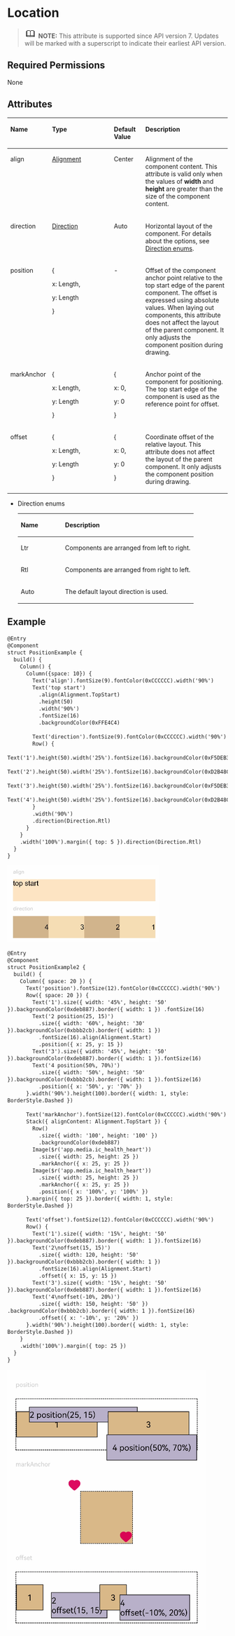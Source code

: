 # Location<a name="EN-US_TOPIC_0000001193075116"></a>

>![](../../public_sys-resources/icon-note.gif) **NOTE:** 
>This attribute is supported since API version 7. Updates will be marked with a superscript to indicate their earliest API version.

## Required Permissions<a name="section781125411508"></a>

None

## Attributes<a name="section8832145623"></a>

<a name="table2377mcpsimp"></a>
<table><thead align="left"><tr id="row2385mcpsimp"><th class="cellrowborder" valign="top" width="17.341734173417343%" id="mcps1.1.5.1.1"><p id="p2387mcpsimp"><a name="p2387mcpsimp"></a><a name="p2387mcpsimp"></a>Name</p>
</th>
<th class="cellrowborder" valign="top" width="28.672867286728675%" id="mcps1.1.5.1.2"><p id="p2389mcpsimp"><a name="p2389mcpsimp"></a><a name="p2389mcpsimp"></a>Type</p>
</th>
<th class="cellrowborder" valign="top" width="14.35143514351435%" id="mcps1.1.5.1.3"><p id="p2391mcpsimp"><a name="p2391mcpsimp"></a><a name="p2391mcpsimp"></a>Default Value</p>
</th>
<th class="cellrowborder" valign="top" width="39.63396339633963%" id="mcps1.1.5.1.4"><p id="p2395mcpsimp"><a name="p2395mcpsimp"></a><a name="p2395mcpsimp"></a>Description</p>
</th>
</tr>
</thead>
<tbody><tr id="row2396mcpsimp"><td class="cellrowborder" valign="top" width="17.341734173417343%" headers="mcps1.1.5.1.1 "><p id="p2398mcpsimp"><a name="p2398mcpsimp"></a><a name="p2398mcpsimp"></a>align</p>
</td>
<td class="cellrowborder" valign="top" width="28.672867286728675%" headers="mcps1.1.5.1.2 "><p id="p2400mcpsimp"><a name="p2400mcpsimp"></a><a name="p2400mcpsimp"></a><a href="ts-appendix-enums.md#section1145418513159">Alignment</a></p>
</td>
<td class="cellrowborder" valign="top" width="14.35143514351435%" headers="mcps1.1.5.1.3 "><p id="p2402mcpsimp"><a name="p2402mcpsimp"></a><a name="p2402mcpsimp"></a>Center</p>
</td>
<td class="cellrowborder" valign="top" width="39.63396339633963%" headers="mcps1.1.5.1.4 "><p id="p3491422033"><a name="p3491422033"></a><a name="p3491422033"></a>Alignment of the component content. This attribute is valid only when the values of <strong id="b0492753916"><a name="b0492753916"></a><a name="b0492753916"></a>width</strong> and <strong id="b2748593390"><a name="b2748593390"></a><a name="b2748593390"></a>height</strong> are greater than the size of the component content.</p>
</td>
</tr>
<tr id="row2407mcpsimp"><td class="cellrowborder" valign="top" width="17.341734173417343%" headers="mcps1.1.5.1.1 "><p id="p2409mcpsimp"><a name="p2409mcpsimp"></a><a name="p2409mcpsimp"></a>direction</p>
</td>
<td class="cellrowborder" valign="top" width="28.672867286728675%" headers="mcps1.1.5.1.2 "><p id="p2411mcpsimp"><a name="p2411mcpsimp"></a><a name="p2411mcpsimp"></a><a href="#li12312485585">Direction</a></p>
</td>
<td class="cellrowborder" valign="top" width="14.35143514351435%" headers="mcps1.1.5.1.3 "><p id="p2413mcpsimp"><a name="p2413mcpsimp"></a><a name="p2413mcpsimp"></a>Auto</p>
</td>
<td class="cellrowborder" valign="top" width="39.63396339633963%" headers="mcps1.1.5.1.4 "><p id="p1980615130316"><a name="p1980615130316"></a><a name="p1980615130316"></a>Horizontal layout of the component. For details about the options, see <a href="#li12312485585">Direction enums</a>.</p>
</td>
</tr>
<tr id="row2418mcpsimp"><td class="cellrowborder" valign="top" width="17.341734173417343%" headers="mcps1.1.5.1.1 "><p id="p2420mcpsimp"><a name="p2420mcpsimp"></a><a name="p2420mcpsimp"></a>position</p>
</td>
<td class="cellrowborder" valign="top" width="28.672867286728675%" headers="mcps1.1.5.1.2 "><p id="p16757125154718"><a name="p16757125154718"></a><a name="p16757125154718"></a>{</p>
<p id="p183016439471"><a name="p183016439471"></a><a name="p183016439471"></a>x: Length,</p>
<p id="p764913452474"><a name="p764913452474"></a><a name="p764913452474"></a>y: Length</p>
<p id="p2422mcpsimp"><a name="p2422mcpsimp"></a><a name="p2422mcpsimp"></a>}</p>
</td>
<td class="cellrowborder" valign="top" width="14.35143514351435%" headers="mcps1.1.5.1.3 "><p id="p2424mcpsimp"><a name="p2424mcpsimp"></a><a name="p2424mcpsimp"></a>-</p>
</td>
<td class="cellrowborder" valign="top" width="39.63396339633963%" headers="mcps1.1.5.1.4 "><p id="p2428mcpsimp"><a name="p2428mcpsimp"></a><a name="p2428mcpsimp"></a>Offset of the component anchor point relative to the top start edge of the parent component. The offset is expressed using absolute values. When laying out components, this attribute does not affect the layout of the parent component. It only adjusts the component position during drawing.</p>
</td>
</tr>
<tr id="row1147212479269"><td class="cellrowborder" valign="top" width="17.341734173417343%" headers="mcps1.1.5.1.1 "><p id="p16472184713266"><a name="p16472184713266"></a><a name="p16472184713266"></a>markAnchor</p>
</td>
<td class="cellrowborder" valign="top" width="28.672867286728675%" headers="mcps1.1.5.1.2 "><p id="p123675110476"><a name="p123675110476"></a><a name="p123675110476"></a>{</p>
<p id="p1896253114716"><a name="p1896253114716"></a><a name="p1896253114716"></a>x: Length,</p>
<p id="p46656558470"><a name="p46656558470"></a><a name="p46656558470"></a>y: Length</p>
<p id="p106108613276"><a name="p106108613276"></a><a name="p106108613276"></a>}</p>
</td>
<td class="cellrowborder" valign="top" width="14.35143514351435%" headers="mcps1.1.5.1.3 "><p id="p12862191814214"><a name="p12862191814214"></a><a name="p12862191814214"></a>{</p>
<p id="p98521729"><a name="p98521729"></a><a name="p98521729"></a>x: 0,</p>
<p id="p88483417217"><a name="p88483417217"></a><a name="p88483417217"></a>y: 0</p>
<p id="p1646264492820"><a name="p1646264492820"></a><a name="p1646264492820"></a>}</p>
</td>
<td class="cellrowborder" valign="top" width="39.63396339633963%" headers="mcps1.1.5.1.4 "><p id="p44721347162616"><a name="p44721347162616"></a><a name="p44721347162616"></a>Anchor point of the component for positioning. The top start edge of the component is used as the reference point for offset.</p>
</td>
</tr>
<tr id="row2429mcpsimp"><td class="cellrowborder" valign="top" width="17.341734173417343%" headers="mcps1.1.5.1.1 "><p id="p2431mcpsimp"><a name="p2431mcpsimp"></a><a name="p2431mcpsimp"></a>offset</p>
</td>
<td class="cellrowborder" valign="top" width="28.672867286728675%" headers="mcps1.1.5.1.2 "><p id="p1925713118484"><a name="p1925713118484"></a><a name="p1925713118484"></a>{</p>
<p id="p14734111364812"><a name="p14734111364812"></a><a name="p14734111364812"></a>x: Length,</p>
<p id="p834931664818"><a name="p834931664818"></a><a name="p834931664818"></a>y: Length</p>
<p id="p2433mcpsimp"><a name="p2433mcpsimp"></a><a name="p2433mcpsimp"></a>}</p>
</td>
<td class="cellrowborder" valign="top" width="14.35143514351435%" headers="mcps1.1.5.1.3 "><p id="p12906114817217"><a name="p12906114817217"></a><a name="p12906114817217"></a>{</p>
<p id="p116940501223"><a name="p116940501223"></a><a name="p116940501223"></a>x: 0,</p>
<p id="p196153523"><a name="p196153523"></a><a name="p196153523"></a>y: 0</p>
<p id="p2435mcpsimp"><a name="p2435mcpsimp"></a><a name="p2435mcpsimp"></a>}</p>
</td>
<td class="cellrowborder" valign="top" width="39.63396339633963%" headers="mcps1.1.5.1.4 "><p id="p2439mcpsimp"><a name="p2439mcpsimp"></a><a name="p2439mcpsimp"></a>Coordinate offset of the relative layout. This attribute does not affect the layout of the parent component. It only adjusts the component position during drawing.</p>
</td>
</tr>
</tbody>
</table>

-   <a name="li12312485585"></a>Direction enums

    <a name="table197411342193817"></a>
    <table><thead align="left"><tr id="row374111426387"><th class="cellrowborder" valign="top" width="25.2%" id="mcps1.1.3.1.1"><p id="p15741134223813"><a name="p15741134223813"></a><a name="p15741134223813"></a>Name</p>
    </th>
    <th class="cellrowborder" valign="top" width="74.8%" id="mcps1.1.3.1.2"><p id="p474164215383"><a name="p474164215383"></a><a name="p474164215383"></a>Description</p>
    </th>
    </tr>
    </thead>
    <tbody><tr id="row1774194233815"><td class="cellrowborder" valign="top" width="25.2%" headers="mcps1.1.3.1.1 "><p id="p1674111428389"><a name="p1674111428389"></a><a name="p1674111428389"></a>Ltr</p>
    </td>
    <td class="cellrowborder" valign="top" width="74.8%" headers="mcps1.1.3.1.2 "><p id="p18741134243810"><a name="p18741134243810"></a><a name="p18741134243810"></a>Components are arranged from left to right.</p>
    </td>
    </tr>
    <tr id="row1741442113814"><td class="cellrowborder" valign="top" width="25.2%" headers="mcps1.1.3.1.1 "><p id="p87418424388"><a name="p87418424388"></a><a name="p87418424388"></a>Rtl</p>
    </td>
    <td class="cellrowborder" valign="top" width="74.8%" headers="mcps1.1.3.1.2 "><p id="p6741104213389"><a name="p6741104213389"></a><a name="p6741104213389"></a>Components are arranged from right to left.</p>
    </td>
    </tr>
    <tr id="row12741542203810"><td class="cellrowborder" valign="top" width="25.2%" headers="mcps1.1.3.1.1 "><p id="p12742342103816"><a name="p12742342103816"></a><a name="p12742342103816"></a>Auto</p>
    </td>
    <td class="cellrowborder" valign="top" width="74.8%" headers="mcps1.1.3.1.2 "><p id="p157426425387"><a name="p157426425387"></a><a name="p157426425387"></a>The default layout direction is used.</p>
    </td>
    </tr>
    </tbody>
    </table>


## Example<a name="section12073184715"></a>

```
@Entry
@Component
struct PositionExample {
  build() {
    Column() {
      Column({space: 10}) {
        Text('align').fontSize(9).fontColor(0xCCCCCC).width('90%')
        Text('top start')
          .align(Alignment.TopStart)
          .height(50)
          .width('90%')
          .fontSize(16)
          .backgroundColor(0xFFE4C4)

        Text('direction').fontSize(9).fontColor(0xCCCCCC).width('90%')
        Row() {
          Text('1').height(50).width('25%').fontSize(16).backgroundColor(0xF5DEB3)
          Text('2').height(50).width('25%').fontSize(16).backgroundColor(0xD2B48C)
          Text('3').height(50).width('25%').fontSize(16).backgroundColor(0xF5DEB3)
          Text('4').height(50).width('25%').fontSize(16).backgroundColor(0xD2B48C)
        }
        .width('90%')
        .direction(Direction.Rtl)
      }
    }
    .width('100%').margin({ top: 5 }).direction(Direction.Rtl)
  }
}
```

![](figures/position.gif)

```
@Entry
@Component
struct PositionExample2 {
  build() {
    Column({ space: 20 }) {
      Text('position').fontSize(12).fontColor(0xCCCCCC).width('90%')
      Row({ space: 20 }) {
        Text('1').size({ width: '45%', height: '50' }).backgroundColor(0xdeb887).border({ width: 1 }) .fontSize(16)
        Text('2 position(25, 15)')
          .size({ width: '60%', height: '30' }).backgroundColor(0xbbb2cb).border({ width: 1 })
          .fontSize(16).align(Alignment.Start)
          .position({ x: 25, y: 15 })
        Text('3').size({ width: '45%', height: '50' }).backgroundColor(0xdeb887).border({ width: 1 }).fontSize(16)
        Text('4 position(50%, 70%)')
          .size({ width: '50%', height: '50' }).backgroundColor(0xbbb2cb).border({ width: 1 }).fontSize(16)
          .position({ x: '50%', y: '70%' })
      }.width('90%').height(100).border({ width: 1, style: BorderStyle.Dashed })

      Text('markAnchor').fontSize(12).fontColor(0xCCCCCC).width('90%')
      Stack({ alignContent: Alignment.TopStart }) {
        Row()
          .size({ width: '100', height: '100' })
          .backgroundColor(0xdeb887)
        Image($r('app.media.ic_health_heart'))
          .size({ width: 25, height: 25 })
          .markAnchor({ x: 25, y: 25 })
        Image($r('app.media.ic_health_heart'))
          .size({ width: 25, height: 25 })
          .markAnchor({ x: 25, y: 25 })
          .position({ x: '100%', y: '100%' })
      }.margin({ top: 25 }).border({ width: 1, style: BorderStyle.Dashed })

      Text('offset').fontSize(12).fontColor(0xCCCCCC).width('90%')
      Row() {
        Text('1').size({ width: '15%', height: '50' }).backgroundColor(0xdeb887).border({ width: 1 }).fontSize(16)
        Text('2\noffset(15, 15)')
          .size({ width: 120, height: '50' }).backgroundColor(0xbbb2cb).border({ width: 1 })
          .fontSize(16).align(Alignment.Start)
          .offset({ x: 15, y: 15 })
        Text('3').size({ width: '15%', height: '50' }).backgroundColor(0xdeb887).border({ width: 1 }).fontSize(16)
        Text('4\noffset(-10%, 20%)')
          .size({ width: 150, height: '50' }) .backgroundColor(0xbbb2cb).border({ width: 1 }).fontSize(16)
          .offset({ x: '-10%', y: '20%' })
      }.width('90%').height(100).border({ width: 1, style: BorderStyle.Dashed })
    }
    .width('100%').margin({ top: 25 })
  }
}
```

![](figures/position2.gif)

